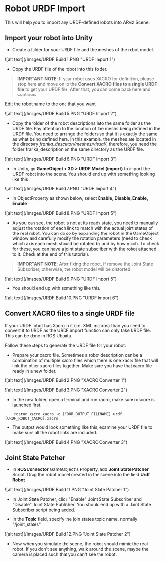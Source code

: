 # Robot URDF Import

This will help you to import any URDF-defined robots into ARviz Scene.

## Import your robot into Unity
- Create a folder for your URDF file and the meshes of the robot model. 

![alt text](/Images/URDF Build 1.PNG "URDF Import 1")

- Copy the URDF file of the robot into this folder. 
> **IMPORTANT NOTE**: If your robot uses XACRO for definition, please stop here and move on to the **Convert XACRO files to a single URDF file** to get your URDF file. After that, you can come back here and continue.

Edit the robot name to the one that you want

![alt text](/Images/URDF Build 5.PNG "URDF Import 2")

- Copy the folder of the robot descriptions into the same folder as the URDF file. Pay attention to the location of the meshs being defined in the URDF file. You need to arrange the folders so that it is exactly the same as what being defined here. In this example, the meshes are located in the directory *franka_descriton/meshes/visual/*, therefore, you need the folder franka_description on the same directory as the URDF file.

![alt text](/Images/URDF Build 6.PNG "URDF Import 3")

- In Unity, go **GameObject > 3D > URDF Model (import)** to import the URDF robot into the scene. You should end up with something looking like this

![alt text](/Images/URDF Build 7.PNG "URDF Import 4")

- In ObjectProperty as shown below, select **Enable, Disable, Enable, Enable**

![alt text](/Images/URDF Build 8.PNG "URDF Import 5")

- As you can see, the robot is not at its ready state, you need to manually adjust the rotation of each link to match with the actual joint states of the real robot. You can do so by expanding the robot in the GameObject window and carefully modify the rotation parameters (need to check which axis each mesh should be rotated by and by how much. To check for these, you can have a joint state subscriber with the robot attached to it. Check at the end of this tutorial). 
> **IMPORTANT NOTE**: After fixing the robot, if remove the Joint State Subscriber, otherwise, the robot model will be distorted.

![alt text](/Images/URDF Build 9.PNG "URDF Import 5")

- You should end up with something like this.

![alt text](/Images/URDF Build 10.PNG "URDF Import 6")

## Convert XACRO files to a single URDF file
If your URDF robot has Xacro in it (i.e. XML macros) than you need to convert it to URDF as the URDF import function can only take URDF file. This can be done in ROS Ubuntu.

Follow these steps to generate the URDF file for your robot:

- Prepare your xacro file. Sometimes a robot description can be a combination of multiple xacro files which there is one xacro file that will link the other xacro files together. Make sure you have that xacro file ready in a new folder.

![alt text](/Images/URDF Build 2.PNG "XACRO Converter 1")  

![alt text](/Images/URDF Build 3.PNG "XACRO Converter 2")  

- In the new folder, open a terminal and run xacro, make sure roscore is launched first.
```
	rosrun xacro xacro -o [YOUR_OUTPUT_FILENAME].urdf [URDF_ROBOT_XACRO].xacro
```

- The output would look something like this, examine your URDF file to make sure all the robot links are included.

![alt text](/Images/URDF Build 4.PNG "XACRO Converter 3")

## Joint State Patcher
- In **ROSConnector** GameObject's Property, add **Joint State Patcher** Script. Drag the robot model created in the scene into the field **Urdf Robot**

![alt text](/Images/URDF Build 11.PNG "Joint State Patcher 1")

- In Joint State Patcher, click "Enable" Joint State Subscriber and "Disable" Joint State Publisher. You should end up with a Joint State Subscriber script being added.

- In the **Topic** field, specify the join states topic name, normally "/joint_states"

![alt text](/Images/URDF Build 12.PNG "Joint State Patcher 2")

- Now when you simulate the scene, the robot should mimic the real robot. If you don't see anything, walk around the scene, maybe the camera is placed such that you can't see the robot.




